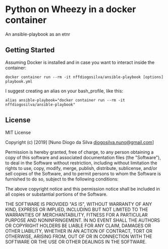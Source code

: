 # Python on Wheezy in a docker container

An ansible-playbook as an etnr

## Getting Started

Assuming Docker is installed and in case you want to interact inside the container:

```shell
docker container run --rm -it nffdiogosilva/ansible-playbook [options] playbook.yml
```

I suggest creating an alias on your bash_profile, like this:
```shell
alias ansible-playbook="docker container run --rm -it nffdiogosilva/ansible-playbook"
```

## License

MIT License

Copyright (c) [2019] [Nuno Diogo da Silva diogosilva.nuno@gmail.com]

Permission is hereby granted, free of charge, to any person obtaining a copy
of this software and associated documentation files (the "Software"), to deal
in the Software without restriction, including without limitation the rights
to use, copy, modify, merge, publish, distribute, sublicense, and/or sell
copies of the Software, and to permit persons to whom the Software is
furnished to do so, subject to the following conditions:

The above copyright notice and this permission notice shall be included in all
copies or substantial portions of the Software.

THE SOFTWARE IS PROVIDED "AS IS", WITHOUT WARRANTY OF ANY KIND, EXPRESS OR
IMPLIED, INCLUDING BUT NOT LIMITED TO THE WARRANTIES OF MERCHANTABILITY,
FITNESS FOR A PARTICULAR PURPOSE AND NONINFRINGEMENT. IN NO EVENT SHALL THE
AUTHORS OR COPYRIGHT HOLDERS BE LIABLE FOR ANY CLAIM, DAMAGES OR OTHER
LIABILITY, WHETHER IN AN ACTION OF CONTRACT, TORT OR OTHERWISE, ARISING FROM,
OUT OF OR IN CONNECTION WITH THE SOFTWARE OR THE USE OR OTHER DEALINGS IN THE
SOFTWARE.